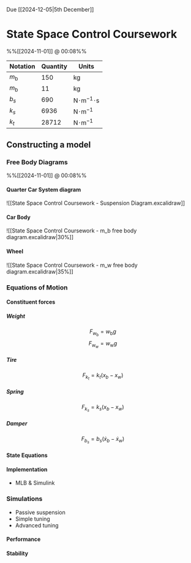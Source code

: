 Due [[2024-12-05|5th December]]
# State Space Control Coursework
%%[[2024-11-01]] @ 00:08%%

| Notation     | Quantity | Units                                                     |
| ------------ | -------- | --------------------------------------------------------- |
| $m_\text{b}$ | 150      | $\text{kg}$                                               |
| $m_\text{b}$ | 11       | $\text{kg}$                                               |
| $b_{s}$      | 690      | $\text{N} \! \cdot \! \text{m}^{-1} \! \cdot \! \text{s}$ |
| $k_{s}$      | 6936     | $\text{N} \! \cdot \! \text{m}^{-1}$                      |
| $k_{t}$      | 28712    | $\text{N} \! \cdot \! \text{m}^{-1}$                      |

## Constructing a model

### Free Body Diagrams
%%[[2024-11-01]] @ 00:08%%
#### Quarter Car System diagram
![[State Space Control Coursework - Suspension Diagram.excalidraw]]

#### Car Body
![[State Space Control Coursework - m_b free body diagram.excalidraw|30%]]

#### Wheel
![[State Space Control Coursework - m_w free body diagram.excalidraw|35%]]

### Equations of Motion

#### Constituent forces

##### Weight
$$F_{w_{\text{b}}} = w_{\text{b}}g$$
$$F_{w_{\text{w}}} = w_{\text{w}}g$$
##### Tire
$$F_{k_{t}} = k_{t}(x_{b} - x_{w})$$
##### Spring
$$F_{k_{s}} = k_{s}(x_{b} - x_{w})$$
##### Damper
$$F_{b_{s}} = b_{s}(\dot{x}_{b} - \dot{x}_{w})$$

#### State Equations


#### Implementation
- MLB & Simulink

### Simulations

- Passive suspension
- Simple tuning
- Advanced tuning

#### Performance

#### Stability

